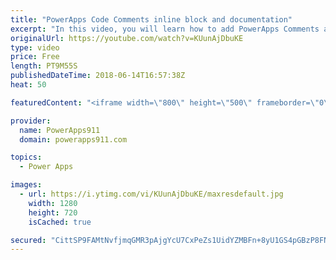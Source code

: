 ```yaml
---
title: "PowerApps Code Comments inline block and documentation"
excerpt: "In this video, you will learn how to add PowerApps Comments and documentation to your apps. Handy trick that will make future you happy. We cover inline comments, block comments, and a documentation screen.  Video on how I built the Password App https://www.youtube.com/watch?v=GiN47Is_634  PowerApps"
originalUrl: https://youtube.com/watch?v=KUunAjDbuKE
type: video
price: Free
length: PT9M55S
publishedDateTime: 2018-06-14T16:57:38Z
heat: 50

featuredContent: "<iframe width=\"800\" height=\"500\" frameborder=\"0\" src=\"https://www.youtube.com/embed/KUunAjDbuKE\" allow=\"accelerometer; autoplay; encrypted-media; gyroscope; picture-in-picture\" allowfullscreen></iframe>"

provider:
  name: PowerApps911
  domain: powerapps911.com

topics:
  - Power Apps

images:
  - url: https://i.ytimg.com/vi/KUunAjDbuKE/maxresdefault.jpg
    width: 1280
    height: 720
    isCached: true

secured: "CittSP9FAMtNvfjmqGMR3pAjgYcU7CxPeZs1UidYZMBFn+8yU1GS4pGBzP8FN94ixi7LEP5us0jCkKHe71jQj7s78cn4TQnbJmk3fbluQtu0hE8/U1eZMqIqqZiBikUbTVgUPhGGd8a9voTQt4DUfyI1vJPK4IcokXMriDOmPBymlEi7kR3pXikK7Z6Sw1fGBD4Dl1srWEXPbDOlmZBGsOfT40vGFQxbL8WdUn+wx+wH/8xMCwi+CxnN6cSTuzHj3C9FQfLstJ6LCK7nFNh/8p6KUI7RyhGV+8OM1fnq0VEPk5BcuxWtbOx+vOXnut+3GFVPCdGH2IVjwfjUb0Bru46lY3EHuvgVhVJMbEnuLxIxdwNzvJn/N3R5pgHah1P5nuRgMKiVk2HcOQ+R8ctSww==;sekf/5kexstu7oIsC5rCRg=="
---
```


